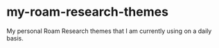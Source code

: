 # my-roam-research-themes
My personal Roam Research themes that I am currently using on a daily basis. 
